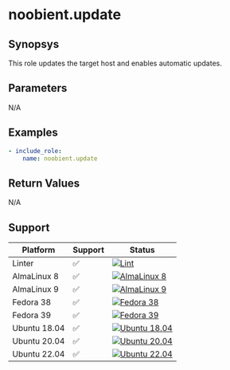 # noobient.update

## Synopsys

This role updates the target host and enables automatic updates.

## Parameters

N/A

## Examples

```yml
- include_role:
    name: noobient.update
```

## Return Values

N/A

## Support

| Platform | Support | Status |
|---|---|---|
| Linter | ✅ | [![Lint](https://github.com/noobient/ansible-galaxy-update/actions/workflows/lint.yml/badge.svg)](https://github.com/noobient/ansible-galaxy-update/actions/workflows/lint.yml) |
| AlmaLinux 8 | ✅ | [![AlmaLinux 8](https://github.com/noobient/ansible-galaxy-update/actions/workflows/almalinux-8.yml/badge.svg)](https://github.com/noobient/ansible-galaxy-update/actions/workflows/almalinux-8.yml) |
| AlmaLinux 9 | ✅ | [![AlmaLinux 9](https://github.com/noobient/ansible-galaxy-update/actions/workflows/almalinux-9.yml/badge.svg)](https://github.com/noobient/ansible-galaxy-update/actions/workflows/almalinux-9.yml) |
| Fedora 38 | ✅ | [![Fedora 38](https://github.com/noobient/ansible-galaxy-update/actions/workflows/fedora-38.yml/badge.svg)](https://github.com/noobient/ansible-galaxy-update/actions/workflows/fedora-38.yml) |
| Fedora 39 | ✅ | [![Fedora 39](https://github.com/noobient/ansible-galaxy-firewalld/actions/workflows/fedora-39.yml/badge.svg)](https://github.com/noobient/ansible-galaxy-firewalld/actions/workflows/fedora-39.yml) |
| Ubuntu 18.04 | ✅ | [![Ubuntu 18.04](https://github.com/noobient/ansible-galaxy-update/actions/workflows/ubuntu-18.04.yml/badge.svg)](https://github.com/noobient/ansible-galaxy-update/actions/workflows/ubuntu-18.04.yml) |
| Ubuntu 20.04 | ✅ | [![Ubuntu 20.04](https://github.com/noobient/ansible-galaxy-update/actions/workflows/ubuntu-20.04.yml/badge.svg)](https://github.com/noobient/ansible-galaxy-update/actions/workflows/ubuntu-20.04.yml) |
| Ubuntu 22.04 | ✅ | [![Ubuntu 22.04](https://github.com/noobient/ansible-galaxy-update/actions/workflows/ubuntu-22.04.yml/badge.svg)](https://github.com/noobient/ansible-galaxy-update/actions/workflows/ubuntu-22.04.yml) |

